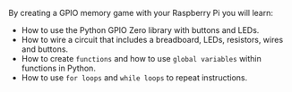By creating a GPIO memory game with your Raspberry Pi you will learn:

- How to use the Python GPIO Zero library with buttons and LEDs.
- How to wire a circuit that includes a breadboard, LEDs, resistors, wires and buttons.
- How to create `functions` and how to use `global variables` within functions in Python.
- How to use `for loops` and `while loops` to repeat instructions.

